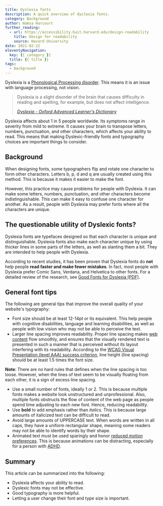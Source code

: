 ```yaml
---
title: Dyslexia fonts
description: A quick overview of dyslexia fonts.
category: Background
author: Hamsa Harcourt
further_reading:
  - url: https://accessibility.huit.harvard.edu/design-readability
    title: Design for readability
    source: Havard University
date: 2021-02-22
eleventyNavigation:
  key: {{ category }}
  title: {{ title }}
tags:
  - background
---
```


Dyslexia is a [Phonological Processing disorder](https://www.nicklauschildrens.org/conditions/phonological-process-disorders). This means it is an issue with language processing, not vision.

<blockquote>
  <p>
    Dyslexia is a slight disorder of the brain that causes difficulty in reading and spelling, for example, but does not affect intelligence.
  </p>
    <footer>
    <cite><a href="https://www.oxfordlearnersdictionaries.com/definition/english/dyslexia?q=dyslexia">Dyslexia - Oxford Advanced Learner's Dictionary</a></cite>
	</footer>
</blockquote>

Dyslexia affects about 1 in 5 people worldwide. Its symptoms range in severity from mild to extreme. It causes your brain to transpose letters, numbers, punctuation, and other characters, which affects your ability to read. This means that making Dyslexic-friendly fonts and typography choices are important things to consider.


## Background

When designing fonts, some typographers flip and rotate one character to form other characters. Letters b, p, d and q are usually created using this method. This is because it makes it easier to make the font.

However, this practice may cause problems for people with Dyslexia. It can make some letters, numbers, punctuation, and other characters become indistinguishable. This can make it easy to confuse one character for another. As a result, people with Dyslexia may prefer fonts where all the characters are unique.


## The questionable utility of Dyslexic fonts?

Dyslexia fonts are typefaces designed so that each character is unique and distinguishable. Dyslexia fonts also make each character unique by using thicker lines in some parts of the letters, as well as slanting them a bit. They are intended to help people with Dyslexia.

According to recent studies, it has been proven that Dyslexia fonts do **not** help people **read faster and make fewer mistakes**. In fact, most people with Dyslexia prefer Comic Sans, Verdana, and Helvetica to other fonts. For a detailed  review of the research, see [Good Fonts for Dyslexia (PDF)](http://dyslexiahelp.umich.edu/sites/default/files/good_fonts_for_dyslexia_study.pdf).


## General font tips

The following are general tips that improve the overall quality of your website's typography:

- Font size should be at least 12-14pt or its equivalent. This help people with cognitive disabilities, language and learning disabilities, as well as people with low vision who may not be able to perceive the text.
- Larger line spacing improves readability. Proper line spacing makes [web content](https://en.wikipedia.org/wiki/Web_content) flow smoothly, and ensures that the visually rendered text is presented in such a manner that is perceived without its layout interfering with its readability. According to the [WCAG Visual Presentation (level AAA) success criterion](https://www.w3.org/TR/UNDERSTANDING-WCAG20/visual-audio-contrast-visual-presentation.html), line height (line spacing) should be at least 1.5 times the font size.

**Note**: There are no hard rules that defines when the line spacing is too loose. However, when the lines of text seem to be visually floating from each other, it is a sign of excess line spacing.

- Use a small number of fonts, ideally 1 or 2. This is because multiple fonts makes a website look unstructured and unprofessional. Also, multiple fonts obstructs the flow of content of the web page as people spend time adjusting to each new font. Hence, reducing readability.
- Use **bold** to add emphasis rather than *italics*. This is because large amounts of italicized text can be difficult to read.
- Avoid large amounts of UPPERCASE text. When words are written in all caps, they have a uniform rectangular shape, meaning some readers may not be able to identify words by their shape.
- Animated text must be used sparingly and honor [reduced motion preferences](https://developer.mozilla.org/en-US/docs/Web/CSS/@media/prefers-reduced-motion). This is because animations can be distracting, especially for a person with [ADHD](https://www.cdc.gov/ncbddd/adhd/facts.html).


## Summary

This article can be summarized into the following:

- Dyslexia affects your ability to read.
- Dyslexic fonts may not be effective.
- Good typography is more helpful.
- Letting a user change their font and type size is important.
